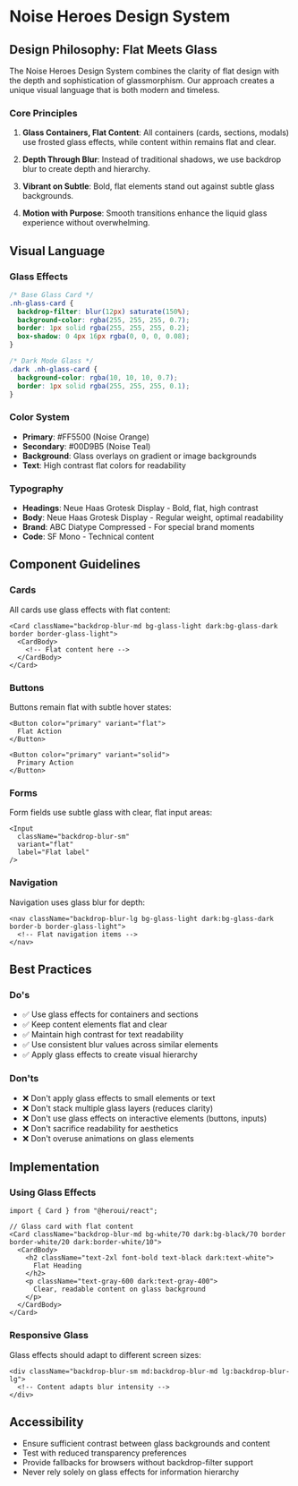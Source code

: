 # Noise Heroes Design System

## Design Philosophy: Flat Meets Glass

The Noise Heroes Design System combines the clarity of flat design with the depth and sophistication of glassmorphism. Our approach creates a unique visual language that is both modern and timeless.

### Core Principles

1. **Glass Containers, Flat Content**: All containers (cards, sections, modals) use frosted glass effects, while content within remains flat and clear.

2. **Depth Through Blur**: Instead of traditional shadows, we use backdrop blur to create depth and hierarchy.

3. **Vibrant on Subtle**: Bold, flat elements stand out against subtle glass backgrounds.

4. **Motion with Purpose**: Smooth transitions enhance the liquid glass experience without overwhelming.

## Visual Language

### Glass Effects

```css
/* Base Glass Card */
.nh-glass-card {
  backdrop-filter: blur(12px) saturate(150%);
  background-color: rgba(255, 255, 255, 0.7);
  border: 1px solid rgba(255, 255, 255, 0.2);
  box-shadow: 0 4px 16px rgba(0, 0, 0, 0.08);
}

/* Dark Mode Glass */
.dark .nh-glass-card {
  background-color: rgba(10, 10, 10, 0.7);
  border: 1px solid rgba(255, 255, 255, 0.1);
}
```

### Color System

- **Primary**: #FF5500 (Noise Orange)
- **Secondary**: #00D9B5 (Noise Teal)
- **Background**: Glass overlays on gradient or image backgrounds
- **Text**: High contrast flat colors for readability

### Typography

- **Headings**: Neue Haas Grotesk Display - Bold, flat, high contrast
- **Body**: Neue Haas Grotesk Display - Regular weight, optimal readability
- **Brand**: ABC Diatype Compressed - For special brand moments
- **Code**: SF Mono - Technical content

## Component Guidelines

### Cards

All cards use glass effects with flat content:

```tsx
<Card className="backdrop-blur-md bg-glass-light dark:bg-glass-dark border border-glass-light">
  <CardBody>
    <!-- Flat content here -->
  </CardBody>
</Card>
```

### Buttons

Buttons remain flat with subtle hover states:

```tsx
<Button color="primary" variant="flat">
  Flat Action
</Button>

<Button color="primary" variant="solid">
  Primary Action
</Button>
```

### Forms

Form fields use subtle glass with clear, flat input areas:

```tsx
<Input 
  className="backdrop-blur-sm"
  variant="flat"
  label="Flat label"
/>
```

### Navigation

Navigation uses glass blur for depth:

```tsx
<nav className="backdrop-blur-lg bg-glass-light dark:bg-glass-dark border-b border-glass-light">
  <!-- Flat navigation items -->
</nav>
```

## Best Practices

### Do's

- ✅ Use glass effects for containers and sections
- ✅ Keep content elements flat and clear
- ✅ Maintain high contrast for text readability
- ✅ Use consistent blur values across similar elements
- ✅ Apply glass effects to create visual hierarchy

### Don'ts

- ❌ Don't apply glass effects to small elements or text
- ❌ Don't stack multiple glass layers (reduces clarity)
- ❌ Don't use glass effects on interactive elements (buttons, inputs)
- ❌ Don't sacrifice readability for aesthetics
- ❌ Don't overuse animations on glass elements

## Implementation

### Using Glass Effects

```tsx
import { Card } from "@heroui/react";

// Glass card with flat content
<Card className="backdrop-blur-md bg-white/70 dark:bg-black/70 border border-white/20 dark:border-white/10">
  <CardBody>
    <h2 className="text-2xl font-bold text-black dark:text-white">
      Flat Heading
    </h2>
    <p className="text-gray-600 dark:text-gray-400">
      Clear, readable content on glass background
    </p>
  </CardBody>
</Card>
```

### Responsive Glass

Glass effects should adapt to different screen sizes:

```tsx
<div className="backdrop-blur-sm md:backdrop-blur-md lg:backdrop-blur-lg">
  <!-- Content adapts blur intensity -->
</div>
```

## Accessibility

- Ensure sufficient contrast between glass backgrounds and content
- Test with reduced transparency preferences
- Provide fallbacks for browsers without backdrop-filter support
- Never rely solely on glass effects for information hierarchy